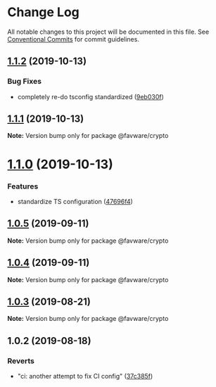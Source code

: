 # Change Log

All notable changes to this project will be documented in this file.
See [Conventional Commits](https://conventionalcommits.org) for commit guidelines.

## [1.1.2](https://github.com/favware/node-packages/compare/@favware/crypto@1.1.1...@favware/crypto@1.1.2) (2019-10-13)


### Bug Fixes

* completely re-do tsconfig standardized ([9eb030f](https://github.com/favware/node-packages/commit/9eb030fdf1deb75d5ae8b273d0e9c359bcb985a1))





## [1.1.1](https://github.com/favware/node-packages/compare/@favware/crypto@1.1.0...@favware/crypto@1.1.1) (2019-10-13)

**Note:** Version bump only for package @favware/crypto





# [1.1.0](https://github.com/favware/node-packages/compare/@favware/crypto@1.0.5...@favware/crypto@1.1.0) (2019-10-13)


### Features

* standardize TS configuration ([47696f4](https://github.com/favware/node-packages/commit/47696f4e1dd2632b305ff9789cdd6c473fa709ca))





## [1.0.5](https://github.com/favware/node-packages/compare/@favware/crypto@1.0.4...@favware/crypto@1.0.5) (2019-09-11)

**Note:** Version bump only for package @favware/crypto





## [1.0.4](https://github.com/favware/node-packages/compare/@favware/crypto@1.0.3...@favware/crypto@1.0.4) (2019-09-11)

**Note:** Version bump only for package @favware/crypto





## [1.0.3](https://github.com/favware/node-packages/compare/@favware/crypto@1.0.2...@favware/crypto@1.0.3) (2019-08-21)

**Note:** Version bump only for package @favware/crypto





## 1.0.2 (2019-08-18)


### Reverts

* "ci: another attempt to fix CI config" ([37c385f](https://github.com/favware/node-packages/commit/37c385f))
